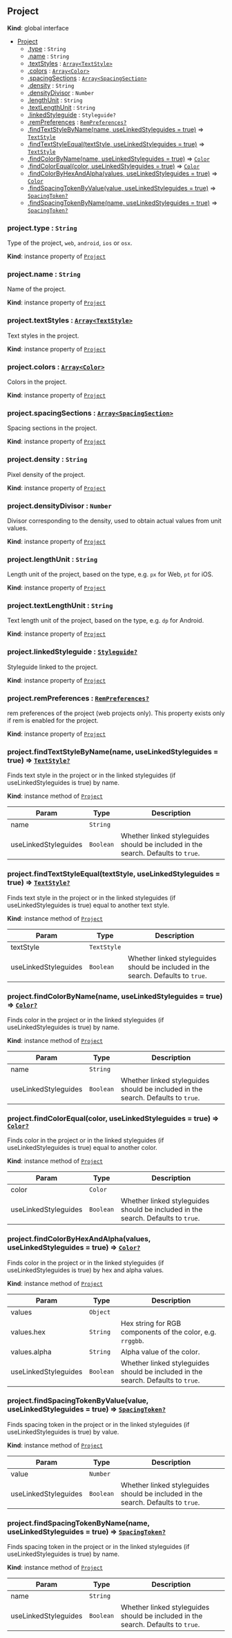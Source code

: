 ## Project
**Kind**: global interface

<a name="Project"></a>
* [Project](#Project)
    * [.type](#Project+type) : <code>String</code>
    * [.name](#Project+name) : <code>String</code>
    * [.textStyles](#Project+textStyles) : [<code>Array&lt;TextStyle&gt;</code>](textStyle.md)
    * [.colors](#Project+colors) : [<code>Array&lt;Color&gt;</code>](color.md)
    * [.spacingSections](#Project+spacingSections) : [<code>Array&lt;SpacingSection&gt;</code>](spacingSection.md)
    * [.density](#Project+density) : <code>String</code>
    * [.densityDivisor](#Project+densityDivisor) : <code>Number</code>
    * [.lengthUnit](#Project+lengthUnit) : <code>String</code>
    * [.textLengthUnit](#Project+textLengthUnit) : <code>String</code>
    * [.linkedStyleguide](#Project+linkedStyleguide) : <code>Styleguide?</code>
    * [.remPreferences](#Project+remPreferences) : [<code>RemPreferences?</code>](remPreferences.md)
    * [.findTextStyleByName(name, useLinkedStyleguides = true)](#Project+findTextStyleByName) ⇒ [<code>TextStyle</code>](textStyle.md)
    * [.findTextStyleEqual(textStyle, useLinkedStyleguides = true)](#Project+findTextStyleEqual) ⇒ [<code>TextStyle</code>](textStyle.md)
    * [.findColorByName(name, useLinkedStyleguides = true)](#Project+findColorByName) ⇒ [<code>Color</code>](color.md)
    * [.findColorEqual(color, useLinkedStyleguides = true)](#Project+findColorEqual) ⇒ [<code>Color</code>](color.md)
    * [.findColorByHexAndAlpha(values, useLinkedStyleguides = true)](#Project+findColorByHexAndAlpha) ⇒ [<code>Color</code>](color.md)
    * [.findSpacingTokenByValue(value, useLinkedStyleguides = true)](#Project+findSpacingTokenByValue) ⇒ [<code>SpacingToken?</code>](spacingToken.md)
    * [.findSpacingTokenByName(name, useLinkedStyleguides = true)](#Project+findSpacingTokenByName) ⇒ [<code>SpacingToken?</code>](spacingToken.md)


<a name="Project+type"></a>
### project.type : <code>String</code>
Type of the project, `web`, `android`, `ios` or `osx`.

**Kind**: instance property of [<code>Project</code>](#Project)


<a name="Project+name"></a>
### project.name : <code>String</code>
Name of the project.

**Kind**: instance property of [<code>Project</code>](#Project)


<a name="Project+textStyles"></a>
### project.textStyles : [<code>Array&lt;TextStyle&gt;</code>](textStyle.md)
Text styles in the project.

**Kind**: instance property of [<code>Project</code>](#Project)


<a name="Project+colors"></a>
### project.colors : [<code>Array&lt;Color&gt;</code>](color.md)
Colors in the project.

**Kind**: instance property of [<code>Project</code>](#Project)



<a name="Project+spacingSections"></a>
### project.spacingSections : [<code>Array&lt;SpacingSection&gt;</code>](spacingSection.md)
Spacing sections in the project.

**Kind**: instance property of [<code>Project</code>](#Project)

<a name="Project+density"></a>
### project.density : <code>String</code>
Pixel density of the project.

**Kind**: instance property of [<code>Project</code>](#Project)


<a name="Project+densityDivisor"></a>
### project.densityDivisor : <code>Number</code>
Divisor corresponding to the density, used to obtain actual values from unit values.

**Kind**: instance property of [<code>Project</code>](#Project)


<a name="Project+lengthUnit"></a>
### project.lengthUnit : <code>String</code>
Length unit of the project, based on the type, e.g. `px` for Web, `pt` for iOS.

**Kind**: instance property of [<code>Project</code>](#Project)


<a name="Project+textLengthUnit"></a>
### project.textLengthUnit : <code>String</code>
Text length unit of the project, based on the type, e.g. `dp` for Android.

**Kind**: instance property of [<code>Project</code>](#Project)


<a name="Project+linkedStyleguide"></a>
### project.linkedStyleguide : [<code>Styleguide?</code>](styleguide.md)
Styleguide linked to the project.

**Kind**: instance property of [<code>Project</code>](#Project)


<a name="Project+remPreferences"></a>
### project.remPreferences : [<code>RemPreferences?</code>](remPreferences.md)
rem preferences of the project (web projects only). This property exists only if rem is enabled for the project.

**Kind**: instance property of [<code>Project</code>](#Project)


<a name="Project+findTextStyleByName"></a>
### project.findTextStyleByName(name, useLinkedStyleguides = true) ⇒ [<code>TextStyle?</code>](textStyle.md)
Finds text style in the project or in the linked styleguides (if useLinkedStyleguides is true) by name.

**Kind**: instance method of [<code>Project</code>](#Project)

| Param | Type | Description |
| --- | --- | --- |
| name | <code>String</code> |  |
| useLinkedStyleguides | <code>Boolean</code> | Whether linked styleguides should be included in the search. Defaults to `true`. |


<a name="Project+findTextStyleEqual"></a>
### project.findTextStyleEqual(textStyle, useLinkedStyleguides = true) ⇒ [<code>TextStyle?</code>](textStyle.md)
Finds text style in the project or in the linked styleguides (if useLinkedStyleguides is true) equal to another text style.

**Kind**: instance method of [<code>Project</code>](#Project)

| Param | Type | Description |
| --- | --- | --- |
| textStyle | <code>TextStyle</code> |  |
| useLinkedStyleguides | <code>Boolean</code> | Whether linked styleguides should be included in the search. Defaults to `true`. |


<a name="Project+findColorByName"></a>
### project.findColorByName(name, useLinkedStyleguides = true) ⇒ [<code>Color?</code>](color.md)
Finds color in the project or in the linked styleguides (if useLinkedStyleguides is true) by name.

**Kind**: instance method of [<code>Project</code>](#Project)

| Param | Type | Description |
| --- | --- | --- |
| name | <code>String</code> |  |
| useLinkedStyleguides | <code>Boolean</code> | Whether linked styleguides should be included in the search. Defaults to `true`. |


<a name="Project+findColorEqual"></a>
### project.findColorEqual(color, useLinkedStyleguides = true) ⇒ [<code>Color?</code>](color.md)
Finds color in the project or in the linked styleguides (if useLinkedStyleguides is true) equal to another color.

**Kind**: instance method of [<code>Project</code>](#Project)

| Param | Type | Description |
| --- | --- | --- |
| color | <code>Color</code> |  |
| useLinkedStyleguides | <code>Boolean</code> | Whether linked styleguides should be included in the search. Defaults to `true`. |


<a name="Project+findColorByHexAndAlpha"></a>
### project.findColorByHexAndAlpha(values, useLinkedStyleguides = true) ⇒ [<code>Color?</code>](color.md)
Finds color in the project or in the linked styleguides (if useLinkedStyleguides is true) by hex and alpha values.

**Kind**: instance method of [<code>Project</code>](#Project)

| Param | Type | Description |
| --- | --- | --- |
| values | <code>Object</code> |  |
| values.hex | <code>String</code> | Hex string for RGB components of the color, e.g. `rrggbb`. |
| values.alpha | <code>String</code> | Alpha value of the color. |
| useLinkedStyleguides | <code>Boolean</code> | Whether linked styleguides should be included in the search. Defaults to `true`. |


<a name="Project+findSpacingTokenByValue"></a>
### project.findSpacingTokenByValue(value, useLinkedStyleguides = true) ⇒ [<code>SpacingToken?</code>](spacingToken.md)
Finds spacing token in the project or in the linked styleguides (if useLinkedStyleguides is true) by value.

**Kind**: instance method of [<code>Project</code>](#Project)

| Param | Type | Description |
| --- | --- | --- |
| value | <code>Number</code> |  |
| useLinkedStyleguides | <code>Boolean</code> | Whether linked styleguides should be included in the search. Defaults to `true`. |


<a name="Project+findSpacingTokenByName"></a>
### project.findSpacingTokenByName(name, useLinkedStyleguides = true) ⇒ [<code>SpacingToken?</code>](spacingToken.md)
Finds spacing token in the project or in the linked styleguides (if useLinkedStyleguides is true) by name.

**Kind**: instance method of [<code>Project</code>](#Project)

| Param | Type | Description |
| --- | --- | --- |
| name | <code>String</code> |  |
| useLinkedStyleguides | <code>Boolean</code> | Whether linked styleguides should be included in the search. Defaults to `true`. |
